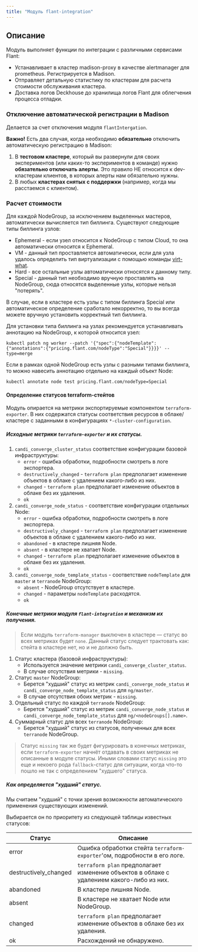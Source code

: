 ```yaml
---
title: "Модуль flant-integration"
---
```


## Описание

Модуль выполняет функции по интеграции с различными сервисами Flant:

* Устанавливает в кластер madison-proxy в качестве alertmanager для prometheus. Регистрируется в Madison.
* Отправляет детальную статистику по кластерам для расчета стоимости обслуживания кластера.
* Доставка логов Deckhouse до хранилища логов Flant для облегчения процесса отладки.

### Отключение автоматической регистрации в Madison

Делается за счет отключения модуля `flantIntergation`.

**Важно!** Есть два случая, когда необходимо **обязательно** отключить автоматическую регистрацию в Madison:

1. В **тестовом кластере**, который вы развернули для своих экспериментов (или каких-то экспериментов в команде)
   нужно **обязательно отключать алерты**. Это правило НЕ относится к dev-кластерам клиентов, в которых алерты нам
   обязательно нужны.
2. В любых **кластерах снятых с поддержки** (например, когда мы расстаемся с клиентом).

### Расчет стоимости

Для каждой NodeGroup, за исключением выделенных мастеров, автоматически вычисляется тип биллинга. Существуют следующие
типы биллинга узлов:

* Ephemeral - если узел относится к NodeGroup с типом Cloud, то она автоматически относится к Ephemeral.
* VM - данный тип проставляется автоматически, если для узла удалось определить тип виртуализации с помощью команды
  [virt-what](https://people.redhat.com/~rjones/virt-what/).
* Hard - все остальные узлы автоматически относятся к данному типу.
* Special - данный тип необходимо вручную проставлять на NodeGroup, сюда относятся выделенные узлы, которые нельзя
  "потерять".

В случае, если в кластере есть узлы с типом биллинга Special или автоматическое определение сработало некорректно, 
то вы всегда можете вручную установить корректный тип биллинга.

Для установки типа биллинга на узлах рекомендуется устанавливать аннотацию на NodeGroup, к которой относится узел:

```
kubectl patch ng worker --patch '{"spec":{"nodeTemplate":{"annotations":{"pricing.flant.com/nodeType":"Special"}}}}' --type=merge
```

Если в рамках одной NodeGroup есть узлы с разными типами биллинга, то можно навесить аннотацию отдельно на каждый объект Node:

```
kubectl annotate node test pricing.flant.com/nodeType=Special
```

#### Определение статусов terraform-стейтов

Модуль опирается на метрики экспортируемые компонентом `terraform-exporter`. В них содержатся статусы соответствия
ресурсов в облаке/кластере с заданными в конфигурациях `*-cluster-configuration`.

##### Исходные метрики `terraform-exporter` и их статусы.

1. `candi_converge_cluster_status` соответствие конфигурации базовой инфраструктуры:
    - `error` - ошибка обработки, подробности смотреть в логе экспортера.
    - `destructively_changed` - `terraform plan` предполагает изменение объектов в облаке с удалением какого-либо из них.
    - `changed` - `terraform plan` предполагает изменение объектов в облаке без их удаления.
    - `ok`
1. `candi_converge_node_status` - соответствие конфигурации отдельных Node:
    - `error` - ошибка обработки, подробности смотреть в логе экспортера.
    - `destructively_changed` - `terraform plan` предполагает изменение объектов в облаке с удалением какого-либо из них.
    - `abandoned` - в кластере лишняя Node.
    - `absent` - в кластере не хватает Node.
    - `changed` - `terraform plan` предполагает изменение объектов в облаке без их удаления.
    - `ok`
1. `candi_converge_node_template_status` - соответствие `nodeTemplate` для `master` и `terranode` NodeGroup:
    - `absent` - NodeGroup отсутствует в кластере.
    - `changed` - параметры `nodeTemplate` расходятся.
    - `ok`

##### Конечные метрики модуля `flant-integration` и механизм их получения.

> Если модуль `terraform-manager` выключен в кластере — статус во всех метриках будет `none`. Данный статус следует трактовать как: стейта в кластере нет, но и не должно быть.

1. Статус кластера (базовой инфраструктуры):
    - Используется значение метрики `candi_converge_cluster_status`.
    - В случае отсутствия метрики - `missing`.
1. Статус `master` NodeGroup:
    - Берется "худший" статус из метрик `candi_converge_node_status` и `candi_converge_node_template_status` для `ng/master`.
    - В случае отсутствия обоих метрик - `missing`.
1. Отдельный статус по каждой `terranode` NodeGroup:
    - Берется "худший" статус из метрик `candi_converge_node_status` и `candi_converge_node_template_status` для `ng/<nodeGroups[].name>`.
1. Суммарный статус для всех `terranode` NodeGroup:
    - Берется "худший" статус из статусов, полученных для всех `terranode` NodeGroup.

> Статус `missing` так же будет фигурировать в конечных метриках, если `terraform-exporter` начнёт отдавать в своих метриках не описанные в модуле статусы. Иными словами статус `missing` это еще и некоего рода `fallback`-статус для ситуации, когда что-то пошло не так с определением "худшего" статуса.

##### Как определяется "худший" статус.

Мы считаем "худший" с точки зрения возможности автоматического применения существующих изменений.

Выбирается он по приоритету из следующей таблицы известных статусов:

| Статус                | Описание                                                                                  |
| --------------------- | ----------------------------------------------------------------------------------------- |
| error                 | Ошибка обработки стейта `terraform-exporter`'ом, подробности в его логе.                  |
| destructively_changed | `terraform plan` предполагает изменение объектов в облаке с удалением какого-либо из них. |
| abandoned             | В кластере лишняя Node.                                                                   |
| absent                | В кластере не хватает Node или NodeGroup.                                                 |
| changed               | `terraform plan` предполагает изменение объектов в облаке без их удаления.                |
| ok                    | Расхождений не обнаружено.                                                                |
